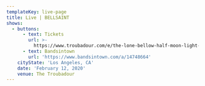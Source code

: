 ```yaml
---
templateKey: live-page
title: Live | BELLSAINT
shows:
  - buttons:
      - text: Tickets
        url: >-
          https://www.troubadour.com/e/the-lone-bellow-half-moon-light-tour-83269223489/
      - text: Bandsintown
        url: 'https://www.bandsintown.com/a/14748664'
    cityState: 'Los Angeles, CA'
    date: 'February 12, 2020'
    venue: The Troubadour
---
```


